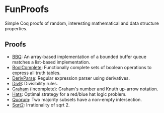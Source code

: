 # FunProofs

Simple Coq proofs of random, interesting mathematical and data structure properties.

## Proofs
- [BBQ](BBQ.v):
  An array-based implementation of a bounded buffer queue matches a list-based
  implementation.
- [BoolComplete](BoolComplete.v):
  Functionally complete sets of boolean operations to express all truth tables.
- [DerivParse](DerivParse.v):
  Regular expression parser using derivatives.
- [Div9](Div9.v):
  Divisibility rules.
- [Graham](Graham.v) (incomplete):
  Graham's number and Knuth up-arrow notation.
- [Hats](Hats.v):
  Optimal strategy for a red/blue hat logic problem.
- [Quorum](Quorum.v):
  Two majority subsets have a non-empty intersection.
- [Sqrt2](Sqrt2.v):
  Irrationality of sqrt 2.
